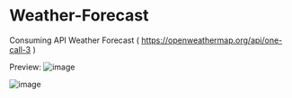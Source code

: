 # Weather-Forecast

Consuming API Weather Forecast ( https://openweathermap.org/api/one-call-3 )

Preview:
![image](https://github.com/YoungC0DE/Weather-Forecast/assets/68437256/c74c0d1e-faf7-40d4-8344-c2f7f01f316d)

![image](https://github.com/YoungC0DE/Weather-Forecast/assets/68437256/a052ec0f-550c-48a0-8b36-89d56d9b0ba2)
